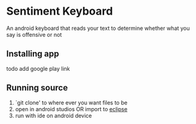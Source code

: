# Sentiment Keyboard
An android keyboard that reads your text to determine whether what you say is offensive or not
## Installing app
  todo add google play link
  
## Running source
  1. `git clone' to where ever you want files to be
  2. open in android studios OR import to [eclipse](http://stackoverflow.com/questions/17481915/how-to-import-android-studio-project-in-eclipse)
  3. run with ide on android device
